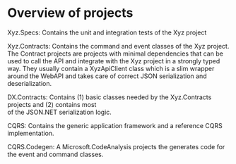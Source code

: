 
# Overview of projects

Xyz.Specs: Contains the unit and integration tests of the Xyz project

Xyz.Contracts: Contains the command and event classes of the Xyz project. The Contract projects are
               projects with minimal dependencies that can be used to call the API and integrate with
               the Xyz project in a strongly typed way. They usually contain a XyzApiClient class
               which is a slim wrapper around the WebAPI and takes care of correct JSON serialization
               and deserialization.

DX.Contracts: Contains  (1) basic classes needed by the Xyz.Contracts projects and (2) contains most   
              of the JSON.NET serialization logic.

CQRS: Contains the generic application framework and a reference CQRS implementation.

CQRS.Codegen: A Microsoft.CodeAnalysis projects the generates code for the event and command classes.
